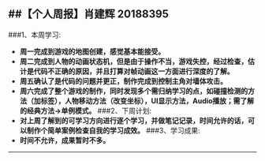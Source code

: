 ##【个人周报】肖建辉 20188395
---
###1、本周学习:
- **周一完成到游戏的地图创建，感觉基本能接受。**
- **周二完成到人物的动画状态机，但是由于操作不当，游戏失控，经过检查，估计是代码不正确的原因，并且打算对帧动画这一方面进行深度的了解。**
- **周五确认了是代码的问题并更正，制作完成到控制主角对墙体攻击。**
- **周六完成了整个游戏的制作，同时发现多个需归纳学习的点，如碰撞检测的方法（加标签），人物移动方法（改变坐标），UI显示方法，Audio播放；需了解的经典方法->单例模式。**
###2、下周计划:
- **对上周了解到的可学习方向进行逐个学习，并做笔记记录，时间允许的话，可以制作个简单案例检查自我的学习成效。**
###3、学习成果:
- **时间不允许，成果暂时不多。**
---
